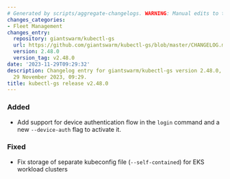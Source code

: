 ```yaml
---
# Generated by scripts/aggregate-changelogs. WARNING: Manual edits to this files will be overwritten.
changes_categories:
- Fleet Management
changes_entry:
  repository: giantswarm/kubectl-gs
  url: https://github.com/giantswarm/kubectl-gs/blob/master/CHANGELOG.md#2480---2023-11-29
  version: 2.48.0
  version_tag: v2.48.0
date: '2023-11-29T09:29:32'
description: Changelog entry for giantswarm/kubectl-gs version 2.48.0, published on
  29 November 2023, 09:29.
title: kubectl-gs release v2.48.0
---
```


### Added
- Add support for device authentication flow in the `login` command and a new `--device-auth` flag to activate it.
### Fixed
- Fix storage of separate kubeconfig file (`--self-contained`) for EKS workload clusters
